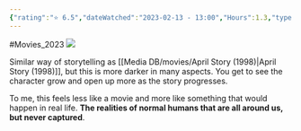 ```yaml
---
{"rating":"⭐ 6.5","dateWatched":"2023-02-13 - 13:00","Hours":1.3,"type":"movie","subType":null,"title":"Bu su","englishTitle":"Bu su","year":"1987","dataSource":"OMDbAPI","url":"https://www.imdb.com/title/tt0204926/","id":"tt0204926","genres":["Drama"],"producer":"Jun Ichikawa","duration":"95 min","onlineRating":7,"actors":["Yasuko Tomita","Michiyo Yasuda","Kazue Itô"],"image":"https://m.media-amazon.com/images/M/MV5BNGIyODI0MzktODc0OS00YjM0LTg1MDItNmZkYWRmNWY2MjdkXkEyXkFqcGdeQXVyNjc3MjQzNTI@._V1_SX300.jpg","released":true,"streamingServices":null,"premiere":"31/10/1987","watched":false,"lastWatched":"2023-02-13","personalRating":0,"tags":["mediaDB/tv/movie"],"dg-publish":true,"permalink":"/media-db/movies/bu-su-1987/","dgPassFrontmatter":true,"noteIcon":"3","created":"2023-11-14T21:08:36.025+05:30","updated":"2023-12-10T20:49:50.437+05:30"}
---
```


#Movies_2023 
<img src="https://m.media-amazon.com/images/M/MV5BNGIyODI0MzktODc0OS00YjM0LTg1MDItNmZkYWRmNWY2MjdkXkEyXkFqcGdeQXVyNjc3MjQzNTI@._V1_SX300.jpg">

Similar way of storytelling as [[Media DB/movies/April Story (1998)\|April Story (1998)]], but this is more darker in many aspects. You get to see the character grow and open up more as the story progresses.

To me, this feels less like a movie and more like something that would happen in real life. __The realities of normal humans that are all around us, but never captured__.